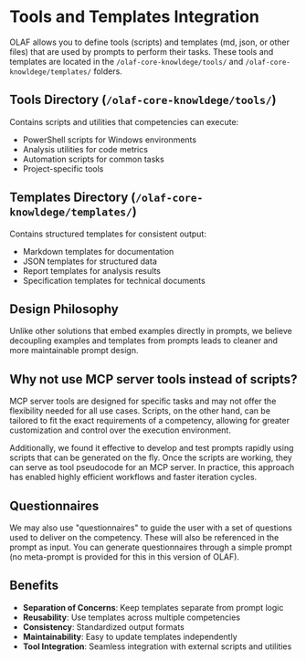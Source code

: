 # Tools and Templates Integration

OLAF allows you to define tools (scripts) and templates (md, json, or other files) that are used by prompts to perform their tasks. These tools and templates are located in the `/olaf-core-knowldege/tools/` and `/olaf-core-knowldege/templates/` folders.

## Tools Directory (`/olaf-core-knowldege/tools/`)

Contains scripts and utilities that competencies can execute:
- PowerShell scripts for Windows environments
- Analysis utilities for code metrics
- Automation scripts for common tasks
- Project-specific tools

## Templates Directory (`/olaf-core-knowldege/templates/`)

Contains structured templates for consistent output:
- Markdown templates for documentation
- JSON templates for structured data
- Report templates for analysis results
- Specification templates for technical documents

## Design Philosophy

Unlike other solutions that embed examples directly in prompts, we believe decoupling examples and templates from prompts leads to cleaner and more maintainable prompt design.


## Why not use MCP server tools instead of scripts?

MCP server tools are designed for specific tasks and may not offer the flexibility needed for all use cases. Scripts, on the other hand, can be tailored to fit the exact requirements of a competency, allowing for greater customization and control over the execution environment.

Additionally, we found it effective to develop and test prompts rapidly using scripts that can be generated on the fly. Once the scripts are working, they can serve as tool pseudocode for an MCP server. In practice, this approach has enabled highly efficient workflows and faster iteration cycles.


## Questionnaires

We may also use "questionnaires" to guide the user with a set of questions used to deliver on the competency. These will also be referenced in the prompt as input. You can generate questionnaires through a simple prompt (no meta-prompt is provided for this in this version of OLAF).

## Benefits

- **Separation of Concerns**: Keep templates separate from prompt logic
- **Reusability**: Use templates across multiple competencies
- **Consistency**: Standardized output formats
- **Maintainability**: Easy to update templates independently
- **Tool Integration**: Seamless integration with external scripts and utilities
